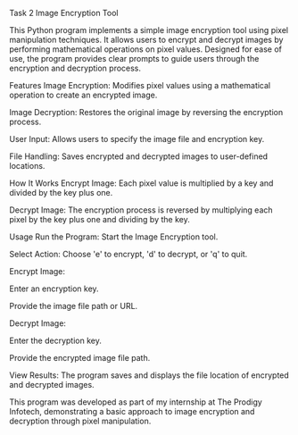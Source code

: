 Task 2
Image Encryption Tool

This Python program implements a simple image encryption tool using pixel manipulation techniques. It allows users to encrypt and decrypt images by performing mathematical operations on pixel values. Designed for ease of use, the program provides clear prompts to guide users through the encryption and decryption process.

Features
Image Encryption: Modifies pixel values using a mathematical operation to create an encrypted image.

Image Decryption: Restores the original image by reversing the encryption process.

User Input: Allows users to specify the image file and encryption key.

File Handling: Saves encrypted and decrypted images to user-defined locations.

How It Works
Encrypt Image: Each pixel value is multiplied by a key and divided by the key plus one.

Decrypt Image: The encryption process is reversed by multiplying each pixel by the key plus one and dividing by the key.

Usage
Run the Program: Start the Image Encryption tool.

Select Action: Choose 'e' to encrypt, 'd' to decrypt, or 'q' to quit.

Encrypt Image:

Enter an encryption key.

Provide the image file path or URL.

Decrypt Image:

Enter the decryption key.

Provide the encrypted image file path.

View Results: The program saves and displays the file location of encrypted and decrypted images.

This program was developed as part of my internship at The Prodigy Infotech, demonstrating a basic approach to image encryption and decryption through pixel manipulation.